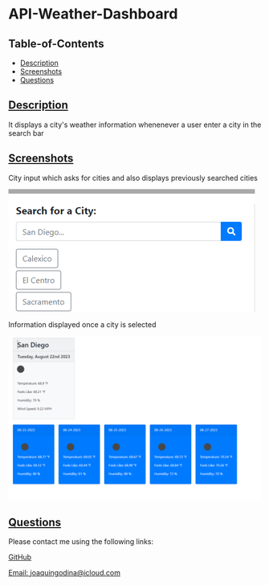   # API-Weather-Dashboard
  
   

  ## Table-of-Contents

  * [Description](#description)
  * [Screenshots](#screenshots)
  * [Questions](#questions)
  
  ## [Description](#table-of-contents)

  It displays a city's weather information whenenever a user enter a city in the search bar

  ## [Screenshots](#table-of-contents)

  City input which asks for cities and also displays previously searched cities

  ![Alt text](assets/screenshots/CityInput.png)

  Information displayed once a city is selected

  ![Alt text](assets/screenshots/InformationDisplayed.png)

  ## [Questions](#table-of-contents)

  Please contact me using the following links:

  [GitHub](https://github.com/JoaquinGodina0)

  [Email: joaquingodina@icloud.com](mailto:joaquingodina@icloud.com)